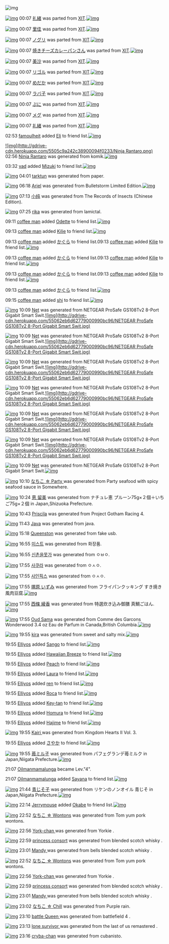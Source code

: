 ![img](http://gdrive-cdn.herokuapp.com/537b65a5bc09f0000721dda7/512px-barcode.png)

[![img](http://www.deviantsart.com/2lvepq9.png)](http://www.barcodekanojo.com/kanojo/2507475/%E7%A4%BC%E7%B7%92) 00:07 [礼緒](http://www.barcodekanojo.com/kanojo/2507475/%E7%A4%BC%E7%B7%92) was parted from [XIT](http://www.barcodekanojo.com/kanojo/2507475/%E7%A4%BC%E7%B7%92).[![img](http://www.deviantsart.com/815jg6.jpeg)](http://www.barcodekanojo.com/user/209348/XIT)

[![img](http://kacdn01.appspot.com/6201657897517056/a155.png)](http://www.barcodekanojo.com/kanojo/2310923/%E9%87%8C%E4%BD%B3) 00:07 [里佳](http://www.barcodekanojo.com/kanojo/2310923/%E9%87%8C%E4%BD%B3) was parted from [XIT](http://www.barcodekanojo.com/kanojo/2310923/%E9%87%8C%E4%BD%B3).[![img](http://www.deviantsart.com/815jg6.jpeg)](http://www.barcodekanojo.com/user/209348/XIT)

[![img](http://kacdn08.appspot.com/6631617946714112/8101.png)](http://www.barcodekanojo.com/kanojo/356024/%E3%83%8E%E3%82%B0%E3%83%AA) 00:07 [ノグリ](http://www.barcodekanojo.com/kanojo/356024/%E3%83%8E%E3%82%B0%E3%83%AA) was parted from [XIT](http://www.barcodekanojo.com/kanojo/356024/%E3%83%8E%E3%82%B0%E3%83%AA).[![img](http://www.deviantsart.com/815jg6.jpeg)](http://www.barcodekanojo.com/user/209348/XIT)

[![img](http://www.deviantsart.com/295ep4q.png)](http://www.barcodekanojo.com/kanojo/1954042/%E7%84%BC%E3%81%8D%E3%83%81%E3%83%BC%E3%82%BA%E3%82%AB%E3%83%AC%E3%83%BC%E3%83%91%E3%83%B3%E3%81%95%E3%82%93) 00:07 [焼きチーズカレーパンさん](http://www.barcodekanojo.com/kanojo/1954042/%E7%84%BC%E3%81%8D%E3%83%81%E3%83%BC%E3%82%BA%E3%82%AB%E3%83%AC%E3%83%BC%E3%83%91%E3%83%B3%E3%81%95%E3%82%93) was parted from [XIT](http://www.barcodekanojo.com/kanojo/1954042/%E7%84%BC%E3%81%8D%E3%83%81%E3%83%BC%E3%82%BA%E3%82%AB%E3%83%AC%E3%83%BC%E3%83%91%E3%83%B3%E3%81%95%E3%82%93).[![img](http://www.deviantsart.com/815jg6.jpeg)](http://www.barcodekanojo.com/user/209348/XIT)

[![img](http://kacdn03.appspot.com/4895685312774144/ba7fe.png)](http://www.barcodekanojo.com/kanojo/3191025/%E7%BE%8E%E6%B2%99) 00:07 [美沙](http://www.barcodekanojo.com/kanojo/3191025/%E7%BE%8E%E6%B2%99) was parted from [XIT](http://www.barcodekanojo.com/kanojo/3191025/%E7%BE%8E%E6%B2%99).[![img](http://www.deviantsart.com/815jg6.jpeg)](http://www.barcodekanojo.com/user/209348/XIT)

[![img](http://kacdn03.appspot.com/5106791545307136/4f84.png)](http://www.barcodekanojo.com/kanojo/3191148/%E3%83%AA%E3%82%B4%E3%83%AB) 00:07 [リゴル](http://www.barcodekanojo.com/kanojo/3191148/%E3%83%AA%E3%82%B4%E3%83%AB) was parted from [XIT](http://www.barcodekanojo.com/kanojo/3191148/%E3%83%AA%E3%82%B4%E3%83%AB).[![img](http://www.deviantsart.com/815jg6.jpeg)](http://www.barcodekanojo.com/user/209348/XIT)

[![img](http://kacdn01.appspot.com/6166842087309312/1ef3.png)](http://www.barcodekanojo.com/kanojo/1636895/%E3%82%81%E3%81%A0%E3%81%8B) 00:07 [めだか](http://www.barcodekanojo.com/kanojo/1636895/%E3%82%81%E3%81%A0%E3%81%8B) was parted from [XIT](http://www.barcodekanojo.com/kanojo/1636895/%E3%82%81%E3%81%A0%E3%81%8B).[![img](http://www.deviantsart.com/815jg6.jpeg)](http://www.barcodekanojo.com/user/209348/XIT)

[![img](http://kacdn03.appspot.com/4794127858270208/9e8e.png)](http://www.barcodekanojo.com/kanojo/815010/%E3%83%A9%E3%83%90%E5%AD%90) 00:07 [ラバ子](http://www.barcodekanojo.com/kanojo/815010/%E3%83%A9%E3%83%90%E5%AD%90) was parted from [XIT](http://www.barcodekanojo.com/kanojo/815010/%E3%83%A9%E3%83%90%E5%AD%90).[![img](http://www.deviantsart.com/815jg6.jpeg)](http://www.barcodekanojo.com/user/209348/XIT)

[![img](http://kacdn06.appspot.com/6056649601056768/96707.png)](http://www.barcodekanojo.com/kanojo/202195/%E3%81%B7%E3%81%AB) 00:07 [ぷに](http://www.barcodekanojo.com/kanojo/202195/%E3%81%B7%E3%81%AB) was parted from [XIT](http://www.barcodekanojo.com/kanojo/202195/%E3%81%B7%E3%81%AB).[![img](http://www.deviantsart.com/815jg6.jpeg)](http://www.barcodekanojo.com/user/209348/XIT)

[![img](http://kacdn09.appspot.com/6115569036165120/3cc8.png)](http://www.barcodekanojo.com/kanojo/74111/%E3%83%A1%E3%82%B0) 00:07 [メグ](http://www.barcodekanojo.com/kanojo/74111/%E3%83%A1%E3%82%B0) was parted from [XIT](http://www.barcodekanojo.com/kanojo/74111/%E3%83%A1%E3%82%B0).[![img](http://www.deviantsart.com/815jg6.jpeg)](http://www.barcodekanojo.com/user/209348/XIT)

[![img](http://www.deviantsart.com/2lvepq9.png)](http://www.barcodekanojo.com/kanojo/2507475/%E7%A4%BC%E7%B7%92) 00:07 [礼緒](http://www.barcodekanojo.com/kanojo/2507475/%E7%A4%BC%E7%B7%92) was parted from [XIT](http://www.barcodekanojo.com/kanojo/2507475/%E7%A4%BC%E7%B7%92).[![img](http://www.deviantsart.com/815jg6.jpeg)](http://www.barcodekanojo.com/user/209348/XIT)

02:53 [famoulheit](http://www.barcodekanojo.com/user/500574/famoulheit) added [Eli](http://www.barcodekanojo.com/kanojo/2550223/Eli) to friend list.[![img](http://kacdn05.appspot.com/6038070109405184/4108.png)](http://www.barcodekanojo.com/kanojo/2550223/Eli)

[![img](http://gdrive-cdn.herokuapp.com/5505c9a242c38900094f0233/Ninja Rantaro.png)](http://www.barcodekanojo.com/kanojo/3193487/Ninja%20Rantaro) 02:56 [Ninja Rantaro](http://www.barcodekanojo.com/kanojo/3193487/Ninja%20Rantaro) was generated from komik.[![img](http://kacdn03.appspot.com/5683360705806336/7ceb.jpg)](http://www.barcodekanojo.com/product_images/barcode/6019270/1426442116/komik.jpg)

03:32 [vad](http://www.barcodekanojo.com/user/474328/vad) added [Mizuki](http://www.barcodekanojo.com/kanojo/1239993/Mizuki) to friend list.[![img](http://kacdn03.appspot.com/5186613378285568/11d9.png)](http://www.barcodekanojo.com/kanojo/1239993/Mizuki)

[![img](http://kacdn01.appspot.com/4836304973987840/efc9.png)](http://www.barcodekanojo.com/kanojo/3193488/tarktun) 04:01 [tarktun](http://www.barcodekanojo.com/kanojo/3193488/tarktun) was generated from paper.

[![img](http://kacdn08.appspot.com/5709695163564032/b98d.png)](http://www.barcodekanojo.com/kanojo/3193489/Ariel) 06:18 [Ariel](http://www.barcodekanojo.com/kanojo/3193489/Ariel) was generated from Bulletstorm Limited Edition.[![img](http://kacdn01.appspot.com/6733347736780800/15dc.jpg)](http://www.barcodekanojo.com/product_images/barcode/6019273/1426454230/50x50xBulletstorm,P20Limited,P20Edition.jpg,qw=88,ah=88.pagespeed.ic.d39PTMrD1Z.jpg)

[![img](http://www.deviantsart.com/3k3dl2p.png)](http://www.barcodekanojo.com/kanojo/3193490/%E5%B0%8F%E7%BA%AF) 07:13 [小纯](http://www.barcodekanojo.com/kanojo/3193490/%E5%B0%8F%E7%BA%AF) was generated from The Records of Insects (Chinese Edition).

[![img](http://kacdn04.appspot.com/4698349013827584/552d.png)](http://www.barcodekanojo.com/kanojo/3193491/rika) 07:25 [rika](http://www.barcodekanojo.com/kanojo/3193491/rika) was generated from lamictal.

09:11 [coffee man](http://www.barcodekanojo.com/user/500578/coffee%20man) added [Odette](http://www.barcodekanojo.com/kanojo/3190306/Odette) to friend list.[![img](http://kacdn04.appspot.com/5444662395404288/0038.png)](http://www.barcodekanojo.com/kanojo/3190306/Odette)

09:13 [coffee man](http://www.barcodekanojo.com/user/500578/coffee%20man) added [Kilie](http://www.barcodekanojo.com/kanojo/2506176/Kilie) to friend list.[![img](http://kacdn02.appspot.com/4762827210358784/d145.png)](http://www.barcodekanojo.com/kanojo/2506176/Kilie)

09:13 [coffee man](http://www.barcodekanojo.com/user/500578/coffee%20man) added [かぐら](http://www.barcodekanojo.com/kanojo/923806/%E3%81%8B%E3%81%90%E3%82%89) to friend list.09:13 [coffee man](http://www.barcodekanojo.com/user/500578/coffee%20man) added [Kilie](http://www.barcodekanojo.com/kanojo/2506176/Kilie) to friend list.[![img](http://kacdn02.appspot.com/4762827210358784/d145.png)](http://www.barcodekanojo.com/kanojo/2506176/Kilie)

09:13 [coffee man](http://www.barcodekanojo.com/user/500578/coffee%20man) added [かぐら](http://www.barcodekanojo.com/kanojo/923806/%E3%81%8B%E3%81%90%E3%82%89) to friend list.09:13 [coffee man](http://www.barcodekanojo.com/user/500578/coffee%20man) added [Kilie](http://www.barcodekanojo.com/kanojo/2506176/Kilie) to friend list.[![img](http://kacdn02.appspot.com/4762827210358784/d145.png)](http://www.barcodekanojo.com/kanojo/2506176/Kilie)

09:13 [coffee man](http://www.barcodekanojo.com/user/500578/coffee%20man) added [かぐら](http://www.barcodekanojo.com/kanojo/923806/%E3%81%8B%E3%81%90%E3%82%89) to friend list.09:13 [coffee man](http://www.barcodekanojo.com/user/500578/coffee%20man) added [Kilie](http://www.barcodekanojo.com/kanojo/2506176/Kilie) to friend list.[![img](http://kacdn02.appspot.com/4762827210358784/d145.png)](http://www.barcodekanojo.com/kanojo/2506176/Kilie)

09:13 [coffee man](http://www.barcodekanojo.com/user/500578/coffee%20man) added [かぐら](http://www.barcodekanojo.com/kanojo/923806/%E3%81%8B%E3%81%90%E3%82%89) to friend list.[![img](http://kacdn05.appspot.com/5484921539788800/bb28.png)](http://www.barcodekanojo.com/kanojo/923806/%E3%81%8B%E3%81%90%E3%82%89)

09:15 [coffee man](http://www.barcodekanojo.com/user/500578/coffee%20man) added [shi](http://www.barcodekanojo.com/kanojo/2634995/shi) to friend list.[![img](http://kacdn02.appspot.com/5465805177225216/3989.png)](http://www.barcodekanojo.com/kanojo/2634995/shi)

[![img](http://kacdn07.appspot.com/5534707726942208/dafe.png)](http://www.barcodekanojo.com/kanojo/3193492/Net) 10:09 [Net](http://www.barcodekanojo.com/kanojo/3193492/Net) was generated from NETGEAR ProSafe GS108Tv2 8-Port Gigabit Smart Swit.[![img](http://gdrive-cdn.herokuapp.com/55062eb6d62779000990bc96/NETGEAR ProSafe GS108Tv2 8-Port Gigabit Smart Swit.jpg)](http://www.barcodekanojo.com/product_images/barcode/6019280/1426468139/NETGEAR%20ProSafe%20GS108Tv2%208-Port%20Gigabit%20Smart%20Swit.jpg)

[![img](http://kacdn07.appspot.com/5534707726942208/dafe.png)](http://www.barcodekanojo.com/kanojo/3193492/Net) 10:09 [Net](http://www.barcodekanojo.com/kanojo/3193492/Net) was generated from NETGEAR ProSafe GS108Tv2 8-Port Gigabit Smart Swit.[![img](http://gdrive-cdn.herokuapp.com/55062eb6d62779000990bc96/NETGEAR ProSafe GS108Tv2 8-Port Gigabit Smart Swit.jpg)](http://www.barcodekanojo.com/product_images/barcode/6019280/1426468139/NETGEAR%20ProSafe%20GS108Tv2%208-Port%20Gigabit%20Smart%20Swit.jpg)

[![img](http://www.deviantsart.com/8c2ias.png)](http://www.barcodekanojo.com/kanojo/3193492/Net) 10:09 [Net](http://www.barcodekanojo.com/kanojo/3193492/Net) was generated from NETGEAR ProSafe GS108Tv2 8-Port Gigabit Smart Swit.[![img](http://gdrive-cdn.herokuapp.com/55062eb6d62779000990bc96/NETGEAR ProSafe GS108Tv2 8-Port Gigabit Smart Swit.jpg)](http://www.barcodekanojo.com/product_images/barcode/6019280/1426468139/NETGEAR%20ProSafe%20GS108Tv2%208-Port%20Gigabit%20Smart%20Swit.jpg)

[![img](http://kacdn07.appspot.com/5534707726942208/dafe.png)](http://www.barcodekanojo.com/kanojo/3193492/Net) 10:09 [Net](http://www.barcodekanojo.com/kanojo/3193492/Net) was generated from NETGEAR ProSafe GS108Tv2 8-Port Gigabit Smart Swit.[![img](http://gdrive-cdn.herokuapp.com/55062eb6d62779000990bc96/NETGEAR ProSafe GS108Tv2 8-Port Gigabit Smart Swit.jpg)](http://www.barcodekanojo.com/product_images/barcode/6019280/1426468139/NETGEAR%20ProSafe%20GS108Tv2%208-Port%20Gigabit%20Smart%20Swit.jpg)

[![img](http://kacdn07.appspot.com/5534707726942208/dafe.png)](http://www.barcodekanojo.com/kanojo/3193492/Net) 10:09 [Net](http://www.barcodekanojo.com/kanojo/3193492/Net) was generated from NETGEAR ProSafe GS108Tv2 8-Port Gigabit Smart Swit.[![img](http://gdrive-cdn.herokuapp.com/55062eb6d62779000990bc96/NETGEAR ProSafe GS108Tv2 8-Port Gigabit Smart Swit.jpg)](http://www.barcodekanojo.com/product_images/barcode/6019280/1426468139/NETGEAR%20ProSafe%20GS108Tv2%208-Port%20Gigabit%20Smart%20Swit.jpg)

[![img](http://kacdn07.appspot.com/5534707726942208/dafe.png)](http://www.barcodekanojo.com/kanojo/3193492/Net) 10:09 [Net](http://www.barcodekanojo.com/kanojo/3193492/Net) was generated from NETGEAR ProSafe GS108Tv2 8-Port Gigabit Smart Swit.[![img](http://gdrive-cdn.herokuapp.com/55062eb6d62779000990bc96/NETGEAR ProSafe GS108Tv2 8-Port Gigabit Smart Swit.jpg)](http://www.barcodekanojo.com/product_images/barcode/6019280/1426468139/NETGEAR%20ProSafe%20GS108Tv2%208-Port%20Gigabit%20Smart%20Swit.jpg)

[![img](http://kacdn07.appspot.com/5534707726942208/dafe.png)](http://www.barcodekanojo.com/kanojo/3193492/Net) 10:09 [Net](http://www.barcodekanojo.com/kanojo/3193492/Net) was generated from NETGEAR ProSafe GS108Tv2 8-Port Gigabit Smart Swit.[![img](http://kacdn10.appspot.com/5218048378142720/a8fc.jpg)](http://www.barcodekanojo.com/product_images/barcode/6019280/1426468139/50x50xNETGEAR,P20ProSafe,P20GS108Tv2,P208-Port,P20Gigabit,P20Smart,P20Swit.jpg,qw=88,ah=88.pagespeed.ic.1r_-fIqQPV.jpg)

[![img](http://www.deviantsart.com/1kvub22.png)](http://www.barcodekanojo.com/kanojo/3193493/%E3%81%AA%E3%81%A1%E3%81%93%20%E2%98%86%20Party%20) 10:10 [なちこ ☆ Party ](http://www.barcodekanojo.com/kanojo/3193493/%E3%81%AA%E3%81%A1%E3%81%93%20%E2%98%86%20Party%20) was generated from Party seafood with spicy seafood sauce in Somewhere.

[![img](http://kacdn05.appspot.com/6047871493210112/a9e2.png)](http://www.barcodekanojo.com/kanojo/3193494/%E6%81%B5%20%E7%95%99%E7%BE%8E) 10:24 [恵 留美](http://www.barcodekanojo.com/kanojo/3193494/%E6%81%B5%20%E7%95%99%E7%BE%8E) was generated from ナチュレ恵 プルーン75g×２個＋いちご75g×２個  in Japan,Shizuoka Prefecture.

[![img](http://www.deviantsart.com/3i0frt8.png)](http://www.barcodekanojo.com/kanojo/3193495/Priscila) 10:43 [Priscila](http://www.barcodekanojo.com/kanojo/3193495/Priscila) was generated from Project Gotham Racing 4.

[![img](http://kacdn06.appspot.com/5133596973072384/8d050.png)](http://www.barcodekanojo.com/kanojo/3193496/Java) 11:43 [Java](http://www.barcodekanojo.com/kanojo/3193496/Java) was generated from java.

[![img](http://kacdn07.appspot.com/5820202793041920/a7d1d.png)](http://www.barcodekanojo.com/kanojo/3193497/Queenston) 15:18 [Queenston](http://www.barcodekanojo.com/kanojo/3193497/Queenston) was generated from fake usb.

[![img](http://kacdn07.appspot.com/5681652516782080/0fea.png)](http://www.barcodekanojo.com/kanojo/3193498/%EB%AF%B8%EC%8A%A4%ED%8A%B8) 16:55 [미스트](http://www.barcodekanojo.com/kanojo/3193498/%EB%AF%B8%EC%8A%A4%ED%8A%B8) was generated from 화장품.

[![img](http://kacdn09.appspot.com/6458297494274048/3b2e.png)](http://www.barcodekanojo.com/kanojo/3193499/%EC%8B%A0%EC%B4%8C%EC%9D%84%EB%AA%BB%EA%B0%80) 16:55 [신촌을못가](http://www.barcodekanojo.com/kanojo/3193499/%EC%8B%A0%EC%B4%8C%EC%9D%84%EB%AA%BB%EA%B0%80) was generated from ㅇㅂㅇ.

[![img](http://kacdn03.appspot.com/5541795765157888/43c55.png)](http://www.barcodekanojo.com/kanojo/3193500/%EC%82%AC%EC%BF%A0%EB%9D%BC) 17:55 [사쿠라](http://www.barcodekanojo.com/kanojo/3193500/%EC%82%AC%EC%BF%A0%EB%9D%BC) was generated from ㅇㅅㅇ.

[![img](http://kacdn05.appspot.com/5994286944354304/a769.png)](http://www.barcodekanojo.com/kanojo/3193501/%EC%82%AC%EC%9D%B8%ED%94%BD%EC%8A%A4) 17:55 [사인픽스](http://www.barcodekanojo.com/kanojo/3193501/%EC%82%AC%EC%9D%B8%ED%94%BD%EC%8A%A4) was generated from ㅇㅅㅇ.

[![img](http://kacdn08.appspot.com/5807095895031808/bee6.png)](http://www.barcodekanojo.com/kanojo/3193502/%E5%A1%9A%E5%8E%9F%20%E3%81%84%E3%81%9A%E3%81%BF) 17:55 [塚原 いずみ](http://www.barcodekanojo.com/kanojo/3193502/%E5%A1%9A%E5%8E%9F%20%E3%81%84%E3%81%9A%E3%81%BF) was generated from フライパンクッキング すき焼き風肉豆腐.[![img](http://kacdn02.appspot.com/5346599165231104/2393.jpg)](http://www.barcodekanojo.com/product_images/barcode/6019290/1426492910/50x50x,PE3,P83,P95,PE3,P83,PA9,PE3,P82,PA4,PE3,P83,P91,PE3,P83,PB3,PE3,P82,PAF,PE3,P83,P83,PE3,P82,PAD,PE3,P83,PB3,PE3,P82,PB0,P20,PE3,P81,P99,PE3,P81,P8D,PE7,P84,PBC,PE3,P81,P8D,PE9,PA2,PA8,PE8,P82,P89,PE8,PB1,P86,PE8,P85,P90.jpg,qw=88,ah=88.pagespeed.ic.O5-DekXEXF.jpg)

[![img](http://kacdn09.appspot.com/6405629920935936/4288f.png)](http://www.barcodekanojo.com/kanojo/3193503/%E8%A5%BF%E6%A2%9D%20%E7%B6%BE%E9%A6%99) 17:55 [西條 綾香](http://www.barcodekanojo.com/kanojo/3193503/%E8%A5%BF%E6%A2%9D%20%E7%B6%BE%E9%A6%99) was generated from 特選炊き込み御膳 真鯛ごはん.[![img](http://kacdn10.appspot.com/6445774711816192/87dd.jpg)](http://www.barcodekanojo.com/product_images/barcode/6019291/1426493114/50x50x,PE7,P89,PB9,PE9,P81,PB8,PE7,P82,P8A,PE3,P81,P8D,PE8,PBE,PBC,PE3,P81,PBF,PE5,PBE,PA1,PE8,P86,PB3,P20,PE7,P9C,P9F,PE9,PAF,P9B,PE3,P81,P94,PE3,P81,PAF,PE3,P82,P93.jpg,qw=88,ah=88.pagespeed.ic.6QiFSv_is6.jpg)

[![img](http://kacdn02.appspot.com/5631043843391488/0071.png)](http://www.barcodekanojo.com/kanojo/3193504/Oud%20Sama) 17:55 [Oud Sama](http://www.barcodekanojo.com/kanojo/3193504/Oud%20Sama) was generated from Comme des Garcons Wonderwood 3.4 oz Eau de Parfum  in Canada,British Columbia.[![img](http://kacdn03.appspot.com/5574367723388928/7ae7.jpg)](http://www.barcodekanojo.com/product_images/barcode/6019292/1426495689/50x50xComme,P20des,P20Garcons,P20Wonderwood,P203.4,P20oz,P20Eau,P20de,P20Parfum,P20.jpg,qw=88,ah=88.pagespeed.ic.uzY0nFSNwk.jpg)

[![img](http://kacdn07.appspot.com/4873070430912512/c5ba.png)](http://www.barcodekanojo.com/kanojo/3193505/kira) 19:55 [kira](http://www.barcodekanojo.com/kanojo/3193505/kira) was generated from sweet and salty mix.[![img](http://kacdn02.appspot.com/6208245840478208/e168.jpg)](http://www.barcodekanojo.com/product_images/barcode/6019293/1426499943/50x50xsweet,P20and,P20salty,P20mix.jpg,qw=88,ah=88.pagespeed.ic.8z3HAem4mF.jpg)

19:55 [Elliyos](http://www.barcodekanojo.com/user/500582/Elliyos) added [Sango](http://www.barcodekanojo.com/kanojo/2439641/Sango) to friend list.[![img](http://kacdn02.appspot.com/5267170455977984/3036.png)](http://www.barcodekanojo.com/kanojo/2439641/Sango)

19:55 [Elliyos](http://www.barcodekanojo.com/user/500582/Elliyos) added [Hawaiian Breeze](http://www.barcodekanojo.com/kanojo/2107403/Hawaiian%20Breeze) to friend list.[![img](http://kacdn05.appspot.com/5264013923450880/1a25.png)](http://www.barcodekanojo.com/kanojo/2107403/Hawaiian%20Breeze)

19:55 [Elliyos](http://www.barcodekanojo.com/user/500582/Elliyos) added [Peach](http://www.barcodekanojo.com/kanojo/1457303/Peach) to friend list.[![img](http://kacdn02.appspot.com/6139585151107072/176e4.png)](http://www.barcodekanojo.com/kanojo/1457303/Peach)

19:55 [Elliyos](http://www.barcodekanojo.com/user/500582/Elliyos) added [Laura](http://www.barcodekanojo.com/kanojo/2663405/Laura) to friend list.[![img](http://kacdn07.appspot.com/5086029404962816/efe2.png)](http://www.barcodekanojo.com/kanojo/2663405/Laura)

19:55 [Elliyos](http://www.barcodekanojo.com/user/500582/Elliyos) added [ren](http://www.barcodekanojo.com/kanojo/2525692/ren) to friend list.[![img](http://kacdn01.appspot.com/5646158370177024/ec37.png)](http://www.barcodekanojo.com/kanojo/2525692/ren)

19:55 [Elliyos](http://www.barcodekanojo.com/user/500582/Elliyos) added [Roca](http://www.barcodekanojo.com/kanojo/2733005/Roca) to friend list.[![img](http://kacdn10.appspot.com/4543348207517696/5bee.png)](http://www.barcodekanojo.com/kanojo/2733005/Roca)

19:55 [Elliyos](http://www.barcodekanojo.com/user/500582/Elliyos) added [Key-tan](http://www.barcodekanojo.com/kanojo/2754646/Key-tan) to friend list.[![img](http://www.deviantsart.com/3e5i9do.png)](http://www.barcodekanojo.com/kanojo/2754646/Key-tan)

19:55 [Elliyos](http://www.barcodekanojo.com/user/500582/Elliyos) added [Homura](http://www.barcodekanojo.com/kanojo/2715729/Homura) to friend list.[![img](http://kacdn08.appspot.com/6356377651904512/29eb.png)](http://www.barcodekanojo.com/kanojo/2715729/Homura)

19:55 [Elliyos](http://www.barcodekanojo.com/user/500582/Elliyos) added [Hajime](http://www.barcodekanojo.com/kanojo/2643207/Hajime) to friend list.[![img](http://kacdn09.appspot.com/6458219916427264/02413.png)](http://www.barcodekanojo.com/kanojo/2643207/Hajime)

[![img](http://kacdn10.appspot.com/5427527891812352/9198.png)](http://www.barcodekanojo.com/kanojo/3193506/Kairi%20) 19:55 [Kairi ](http://www.barcodekanojo.com/kanojo/3193506/Kairi%20) was generated from Kingdom Hearts II Vol. 3.

19:55 [Elliyos](http://www.barcodekanojo.com/user/500582/Elliyos) added [さやか](http://www.barcodekanojo.com/kanojo/2620113/%E3%81%95%E3%82%84%E3%81%8B) to friend list.[![img](http://kacdn02.appspot.com/4805956198203392/3a2b.png)](http://www.barcodekanojo.com/kanojo/2620113/%E3%81%95%E3%82%84%E3%81%8B)

[![img](http://kacdn05.appspot.com/5518148212097024/6caf.png)](http://www.barcodekanojo.com/kanojo/3193507/%E8%8B%BA%E3%83%9F%E3%83%AB%E5%AD%90) 19:55 [苺ミル子](http://www.barcodekanojo.com/kanojo/3193507/%E8%8B%BA%E3%83%9F%E3%83%AB%E5%AD%90) was generated from パフェグランデ苺ミルク in Japan,Niigata Prefecture.[![img](http://kacdn08.appspot.com/6056435926433792/a93d.jpg)](http://www.barcodekanojo.com/product_images/barcode/6019305/1426501263/50x50x,PE3,P83,P91,PE3,P83,P95,PE3,P82,PA7,PE3,P82,PB0,PE3,P83,PA9,PE3,P83,PB3,PE3,P83,P87,PE8,P8B,PBA,PE3,P83,P9F,PE3,P83,PAB,PE3,P82,PAF.jpg,qw=88,ah=88.pagespeed.ic.-sbh6qYHsG.jpg)

21:07 [Oilmanmamalunga](http://www.barcodekanojo.com/user/438824/Oilmanmamalunga) became Lev."4".

21:07 [Oilmanmamalunga](http://www.barcodekanojo.com/user/438824/Oilmanmamalunga) added [Sayana](http://www.barcodekanojo.com/kanojo/2485442/Sayana) to friend list.[![img](http://kacdn04.appspot.com/5850170390478848/1361.png)](http://www.barcodekanojo.com/kanojo/2485442/Sayana)

[![img](http://kacdn01.appspot.com/5901422503657472/63258.png)](http://www.barcodekanojo.com/kanojo/3193508/%E9%9D%92%E3%81%98%E3%81%9D%E5%AD%90) 21:44 [青じそ子](http://www.barcodekanojo.com/kanojo/3193508/%E9%9D%92%E3%81%98%E3%81%9D%E5%AD%90) was generated from リケンのノンオイル 青じそ in Japan,Niigata Prefecture.[![img](http://kacdn06.appspot.com/5634437135990784/3109.jpg)](http://www.barcodekanojo.com/product_images/barcode/6019307/1426509834/50x50x,PE3,P83,PAA,PE3,P82,PB1,PE3,P83,PB3,PE3,P81,PAE,PE3,P83,P8E,PE3,P83,PB3,PE3,P82,PAA,PE3,P82,PA4,PE3,P83,PAB,P20,PE9,P9D,P92,PE3,P81,P98,PE3,P81,P9D.jpg,qw=88,ah=88.pagespeed.ic.E2CSjDsT3_.jpg)

[![img](http://gdrive-cdn.herokuapp.com/5506d934d62779000990bcc0/Jerrymouse.jpg)](http://www.barcodekanojo.com/user/245002/Jerrymouse) 22:14 [Jerrymouse](http://www.barcodekanojo.com/user/245002/Jerrymouse) added [Okabe](http://www.barcodekanojo.com/kanojo/2802922/Okabe) to friend list.[![img](http://kacdn08.appspot.com/6528775223246848/a7fb.png)](http://www.barcodekanojo.com/kanojo/2802922/Okabe)

[![img](http://www.deviantsart.com/14i4p31.png)](http://www.barcodekanojo.com/kanojo/3193509/%E3%81%AA%E3%81%A1%E3%81%93%20%E2%98%86%20Wontons) 22:52 [なちこ ☆ Wontons](http://www.barcodekanojo.com/kanojo/3193509/%E3%81%AA%E3%81%A1%E3%81%93%20%E2%98%86%20Wontons) was generated from Tom yum pork wontons.

[![img](http://www.deviantsart.com/2n6j6p1.png)](http://www.barcodekanojo.com/kanojo/3193510/York-chan%20) 22:56 [York-chan ](http://www.barcodekanojo.com/kanojo/3193510/York-chan%20) was generated from Yorkie .

[![img](http://www.deviantsart.com/1f4rl7l.png)](http://www.barcodekanojo.com/kanojo/3193511/princess%20consort) 22:59 [princess consort](http://www.barcodekanojo.com/kanojo/3193511/princess%20consort) was generated from blended scotch whisky .

[![img](http://www.deviantsart.com/p14srk.png)](http://www.barcodekanojo.com/kanojo/3193512/Mandy%20) 23:01 [Mandy ](http://www.barcodekanojo.com/kanojo/3193512/Mandy%20) was generated from bells blended scotch whisky .

[![img](http://www.deviantsart.com/14i4p31.png)](http://www.barcodekanojo.com/kanojo/3193509/%E3%81%AA%E3%81%A1%E3%81%93%20%E2%98%86%20Wontons) 22:52 [なちこ ☆ Wontons](http://www.barcodekanojo.com/kanojo/3193509/%E3%81%AA%E3%81%A1%E3%81%93%20%E2%98%86%20Wontons) was generated from Tom yum pork wontons.

[![img](http://www.deviantsart.com/2n6j6p1.png)](http://www.barcodekanojo.com/kanojo/3193510/York-chan%20) 22:56 [York-chan ](http://www.barcodekanojo.com/kanojo/3193510/York-chan%20) was generated from Yorkie .

[![img](http://www.deviantsart.com/1f4rl7l.png)](http://www.barcodekanojo.com/kanojo/3193511/princess%20consort) 22:59 [princess consort](http://www.barcodekanojo.com/kanojo/3193511/princess%20consort) was generated from blended scotch whisky .

[![img](http://www.deviantsart.com/p14srk.png)](http://www.barcodekanojo.com/kanojo/3193512/Mandy%20) 23:01 [Mandy ](http://www.barcodekanojo.com/kanojo/3193512/Mandy%20) was generated from bells blended scotch whisky .

[![img](http://www.deviantsart.com/24dvgfm.png)](http://www.barcodekanojo.com/kanojo/3193513/%E3%81%AA%E3%81%A1%E3%81%93%20%E2%98%86%20Chill) 23:02 [なちこ ☆ Chill](http://www.barcodekanojo.com/kanojo/3193513/%E3%81%AA%E3%81%A1%E3%81%93%20%E2%98%86%20Chill) was generated from Purple rain.

[![img](http://www.deviantsart.com/2v77thn.png)](http://www.barcodekanojo.com/kanojo/3193514/battle%20Queen%20%20) 23:10 [battle Queen  ](http://www.barcodekanojo.com/kanojo/3193514/battle%20Queen%20%20) was generated from battlefield 4 .

[![img](http://www.deviantsart.com/2tps6c4.png)](http://www.barcodekanojo.com/kanojo/3193515/lone%20survivor%20) 23:13 [lone survivor ](http://www.barcodekanojo.com/kanojo/3193515/lone%20survivor%20) was generated from the last of us remastered .

[![img](http://www.deviantsart.com/2l1u76o.png)](http://www.barcodekanojo.com/kanojo/3193516/cryba-chan) 23:16 [cryba-chan](http://www.barcodekanojo.com/kanojo/3193516/cryba-chan) was generated from cubanisto.

